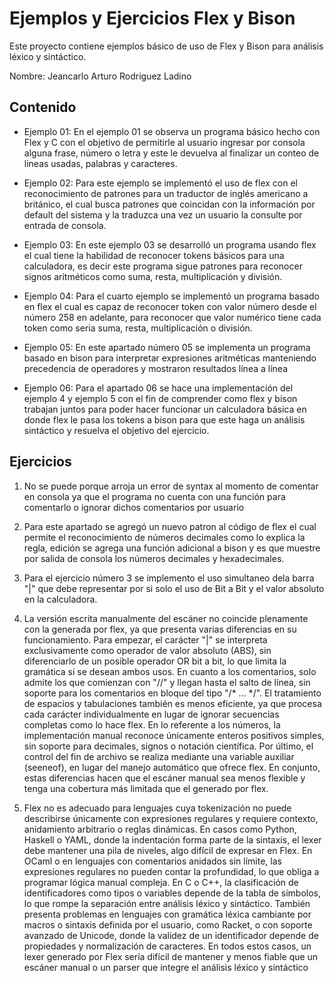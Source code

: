 # Ejemplos y Ejercicios Flex y Bison

Este proyecto contiene ejemplos básico de uso de Flex y Bison para análisis léxico y sintáctico.

Nombre: Jeancarlo Arturo Rodriguez Ladino

## Contenido 

- Ejemplo 01: En el ejemplo 01 se observa un programa básico hecho con Flex y C con el objetivo de permitirle al usuario ingresar por consola alguna frase, número o letra y este le devuelva al finalizar un conteo de lineas usadas, palabras y caracteres.

- Ejemplo 02: Para este ejemplo se implementó el uso de flex con el reconocimiento de patrones para un traductor de inglés americano a británico, el cual busca patrones que coincidan con la información por default del sistema y la traduzca una vez un usuario la consulte por entrada de consola.

- Ejemplo 03: En este ejemplo 03 se desarrolló un programa usando flex el cual tiene la habilidad de reconocer tokens básicos para una calculadora, es decir este programa sigue patrones para reconocer signos aritméticos como suma, resta, multiplicación y división.

- Ejemplo 04: Para el cuarto ejemplo se implementó un programa basado en flex el cual es capaz de reconocer token con valor número desde el número 258 en adelante, para reconocer que valor numérico tiene cada token como seria suma, resta, multiplicación o división.

- Ejemplo 05: En este apartado número 05 se implementa un programa basado en bison para interpretar expresiones aritméticas manteniendo precedencia de operadores y mostraron resultados línea a línea

- Ejemplo 06: Para el apartado 06 se hace una implementación del ejemplo 4 y ejemplo 5 con el fin de comprender como flex y bison trabajan juntos para poder hacer funcionar un calculadora básica en donde flex le pasa los tokens a bison para que este haga un análisis sintáctico y resuelva el objetivo del ejercicio. 

## Ejercicios

1. No se puede porque arroja un error de syntax al momento de comentar en consola ya que el programa no cuenta con una función para comentarlo o ignorar dichos comentarios por usuario

2. Para este apartado se agregó un nuevo patron al código de flex el cual permite el reconocimiento de números decimales como lo explica la regla, edición se agrega una función adicional a bison y es que muestre por salida de consola los números decimales y hexadecimales.

3. Para el ejercicio número 3 se implemento el uso simultaneo dela barra "|" que debe representar por si solo el uso de Bit a Bit y el valor absoluto en la calculadora.

4. La versión escrita manualmente del escáner no coincide plenamente con la generada por flex, ya que presenta varias diferencias en su funcionamiento. Para empezar, el carácter "|" se interpreta exclusivamente como operador de valor absoluto (ABS), sin diferenciarlo de un posible operador OR bit a bit, lo que limita la gramática si se desean ambos usos. En cuanto a los comentarios, solo admite los que comienzan con "//" y llegan hasta el salto de línea, sin soporte para los comentarios en bloque del tipo "/* ... */". El tratamiento de espacios y tabulaciones también es menos eficiente, ya que procesa cada carácter individualmente en lugar de ignorar secuencias completas como lo hace flex. En lo referente a los números, la implementación manual reconoce únicamente enteros positivos simples, sin soporte para decimales, signos o notación científica. Por último, el control del fin de archivo se realiza mediante una variable auxiliar (seeneof), en lugar del manejo automático que ofrece flex. En conjunto, estas diferencias hacen que el escáner manual sea menos flexible y tenga una cobertura más limitada que el generado por flex.

5. Flex no es adecuado para lenguajes cuya tokenización no puede describirse únicamente con expresiones regulares y requiere contexto, anidamiento arbitrario o reglas dinámicas. En casos como Python, Haskell o YAML, donde la indentación forma parte de la sintaxis, el lexer debe mantener una pila de niveles, algo difícil de expresar en Flex. En OCaml o en lenguajes con comentarios anidados sin límite, las expresiones regulares no pueden contar la profundidad, lo que obliga a programar lógica manual compleja. En C o C++, la clasificación de identificadores como tipos o variables depende de la tabla de símbolos, lo que rompe la separación entre análisis léxico y sintáctico. También presenta problemas en lenguajes con gramática léxica cambiante por macros o sintaxis definida por el usuario, como Racket, o con soporte avanzado de Unicode, donde la validez de un identificador depende de propiedades y normalización de caracteres. En todos estos casos, un lexer generado por Flex sería difícil de mantener y menos fiable que un escáner manual o un parser que integre el análisis léxico y sintáctico






